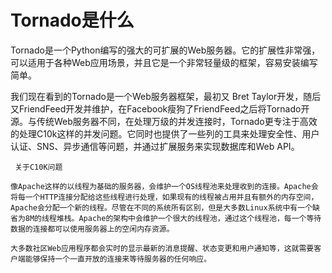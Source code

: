 # Tornado是什么

Tornado是一个Python编写的强大的可扩展的Web服务器。它的扩展性非常强，可以适用于各种Web应用场景，并且它是一个非常轻量级的框架，容易安装编写简单。

我们现在看到的Tornado是一个Web服务器框架，最初又 Bret Taylor开发，随后又FriendFeed开发并维护，在Facebook瘦狗了FriendFeed之后将Tornado开源。与传统Web服务器不同，在处理万级的并发连接时，Tornado更专注于高效的处理C10k这样的并发问题。它同时也提供了一些列的工具来处理安全性、用户认证、SNS、异步通信等问题，并通过扩展服务来实现数据库和Web API。

```
 关于C10K问题

像Apache这样的以线程为基础的服务器，会维护一个OS线程池来处理收到的连接。Apache会将每一个HTTP连接分配给这些线程进行处理，如果现有的线程被占用并且有额外的内存空间，Apache会分配一个新的线程。尽管在不同的系统所有区别，但是大多数Linux系统中有一个缺省为8M的线程堆栈。Apache的架构中会维护一个很大的线程池，通过这个线程池，每一个等待数据的连接都可以使用服务器上的空闲内存资源。

大多数社区Web应用程序都会实时的显示最新的消息提醒、状态变更和用户通知等，这就需要客户端能够保持一个一直开放的连接来等待服务器的任何响应。
```

